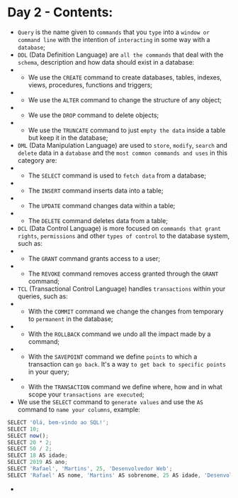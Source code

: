 # Day 2 - Contents: 

* `Query` is the name given to `commands` that you `type` into a `window or command line` with the intention of `interacting` in some way with a `database`; 
* `DDL` (Data Definition Language) are `all the commands` that deal with the `schema`, description and how data should exist in a database: 
* - We use the `CREATE` command to create databases, tables, indexes, views, procedures, functions and triggers; 
* - We use the `ALTER` command to change the structure of any object; 
* - We use the `DROP` command to delete objects; 
* - We use the `TRUNCATE` command to just `empty the data` inside a table but keep it in the database; 
* `DML` (Data Manipulation Language) are used to `store`, `modify`, `search` and `delete` data in a `database` and the `most common commands and uses` in this category are: 
* - The `SELECT` command is used to `fetch data` from a database; 
* - The `INSERT` command inserts data into a table; 
* - The `UPDATE` command changes data within a table; 
* - The `DELETE` command deletes data from a table; 
* `DCL` (Data Control Language) is more focused on `commands that grant rights`, `permissions` and other `types of control` to the database system, such as: 
* - The `GRANT` command grants access to a user; 
* - The `REVOKE` command removes access granted through the `GRANT` command; 
* `TCL` (Transactional Control Language) handles `transactions` within your queries, such as: 
* - With the `COMMIT` command we change the changes from temporary to `permanent` in the database; 
* - With the `ROLLBACK` command we undo all the impact made by a command; 
* - With the `SAVEPOINT` command we define `points` to which a transaction can `go back`. It's a way `to get back to specific points` in your query; 
* - With the `TRANSACTION` command we define where, how and in what scope your `transactions are executed`; 
* We use the `SELECT` command to `generate values` and use the `AS` command to `name your columns`, example: 
```js
SELECT 'Olá, bem-vindo ao SQL!'; 
SELECT 10; 
SELECT now(); 
SELECT 20 * 2; 
SELECT 50 / 2; 
SELECT 18 AS idade; 
SELECT 2019 AS ano; 
SELECT 'Rafael', 'Martins', 25, 'Desenvolvedor Web'; 
SELECT 'Rafael' AS nome, 'Martins' AS sobrenome, 25 AS idade, 'Desenvolvedor Web' AS 'Área de atuação'; 
```
* 
